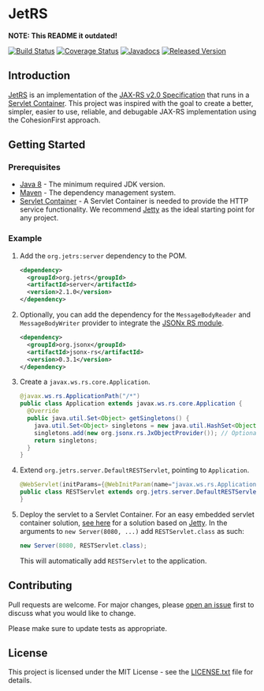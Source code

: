 # JetRS

**NOTE: This README it outdated!**

[![Build Status](https://travis-ci.org/jetrs/jetrs.svg?1)](https://travis-ci.org/jetrs/jetrs)
[![Coverage Status](https://coveralls.io/repos/github/jetrs/jetrs/badge.svg?1)](https://coveralls.io/github/jetrs/jetrs)
[![Javadocs](https://www.javadoc.io/badge/org.jetrs/jetrs.svg?1)](https://www.javadoc.io/doc/org.jetrs/jetrs)
[![Released Version](https://img.shields.io/maven-central/v/org.jetrs/jetrs.svg?1)](https://mvnrepository.com/artifact/org.jetrs/jetrs)

## Introduction

<ins>JetRS</ins> is an implementation of the [JAX-RS v2.0 Specification][jax-rs-spec] that runs in a [Servlet Container][web-container]. This project was inspired with the goal to create a better, simpler, easier to use, reliable, and debugable JAX-RS implementation using the CohesionFirst approach.

## Getting Started

### Prerequisites

* [Java 8][jdk8-download] - The minimum required JDK version.
* [Maven][maven] - The dependency management system.
* [Servlet Container][web-container] - A Servlet Container is needed to provide the HTTP service functionality. We recommend [Jetty][jetty] as the ideal starting point for any project.

### Example

1. Add the `org.jetrs:server` dependency to the POM.

   ```xml
   <dependency>
     <groupId>org.jetrs</groupId>
     <artifactId>server</artifactId>
     <version>2.1.0</version>
   </dependency>
   ```

1. Optionally, you can add the dependency for the `MessageBodyReader` and `MessageBodyWriter` provider to integrate the [JSONx RS module](https://github.com/jsonx-org/jsonx/tree/master/rs).

   ```xml
   <dependency>
     <groupId>org.jsonx</groupId>
     <artifactId>jsonx-rs</artifactId>
     <version>0.3.1</version>
   </dependency>
   ```

1. Create a `javax.ws.rs.core.Application`.

   ```java
   @javax.ws.rs.ApplicationPath("/*")
   public class Application extends javax.ws.rs.core.Application {
     @Override
     public java.util.Set<Object> getSingletons() {
       java.util.Set<Object> singletons = new java.util.HashSet<Object>();
       singletons.add(new org.jsonx.rs.JxObjectProvider()); // Optional Provider to parse and marshal JSON messages to Java beans.
       return singletons;
     }
   }
   ```

1. Extend `org.jetrs.server.DefaultRESTServlet`, pointing to `Application`.

   ```java
   @WebServlet(initParams={@WebInitParam(name="javax.ws.rs.Application", value="Application")})
   public class RESTServlet extends org.jetrs.server.DefaultRESTServlet {
   }
   ```

1. Deploy the servlet to a Servlet Container. For an easy embedded servlet container solution, [see here][jetty] for a solution based on [Jetty][jetty]. In the arguments to `new Server(8080, ...)` add `RESTServlet.class` as such:

   ```java
   new Server(8080, RESTServlet.class);
   ```

   This will automatically add `RESTServlet` to the application.

## Contributing

Pull requests are welcome. For major changes, please [open an issue](../../issues) first to discuss what you would like to change.

Please make sure to update tests as appropriate.

## License

This project is licensed under the MIT License - see the [LICENSE.txt](LICENSE.txt) file for details.

[apache-cxf]: http://cxf.apache.org/
[apache-wink]: https://wink.apache.org/
[jax-rs-spec]: http://download.oracle.com/otn-pub/jcp/jaxrs-2_0_rev_A-mrel-eval-spec/jsr339-jaxrs-2.0-final-spec.pdf
[jdk8-download]: http://www.oracle.com/technetwork/java/javase/downloads/jdk8-downloads-2133151.html
[jersey]: https://jersey.java.net/
[jetty]: /../../../../jetrs
[jetty]: http://www.eclipse.org/jetty/
[maven-archetype-quickstart]: http://maven.apache.org/archetypes/maven-archetype-quickstart/
[maven]: https://maven.apache.org/
[RESTeasy]: http://resteasy.jboss.org/
[restlet]: https://restlet.com/
[web-container]: https://en.wikipedia.org/wiki/Web_container